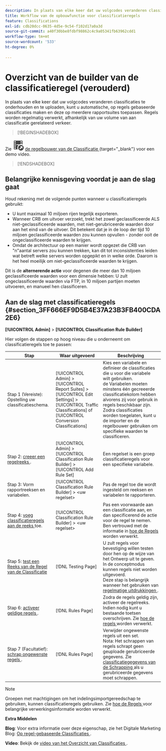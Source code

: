```yaml
---
description: In plaats van elke keer dat uw volgcodes veranderen classificaties te onderhouden en te uploaden, kunt u automatische, op regels gebaseerde classificaties maken en deze op meerdere rapportsuites toepassen. Regels worden regelmatig verwerkt, afhankelijk van uw volume van aan classificatie gerelateerd verkeer.
title: Workflow van de opbouwfunctie voor classificatieregels
feature: Classifications
exl-id: cdb20dcc-0635-4d5e-9c54-f102d17a0a3d
source-git-commit: a40f30bbe8fdbf98862c4c9a05341fb63962cdd1
workflow-type: tm+mt
source-wordcount: '533'
ht-degree: 0%

---
```


# Overzicht van de builder van de classificatieregel (verouderd)

In plaats van elke keer dat uw volgcodes veranderen classificaties te onderhouden en te uploaden, kunt u automatische, op regels gebaseerde classificaties maken en deze op meerdere rapportsuites toepassen. Regels worden regelmatig verwerkt, afhankelijk van uw volume van aan classificatie gerelateerd verkeer.

>[!BEGINSHADEBOX]

Zie ![ VideoCheckedOut ](/help/assets/icons/VideoCheckedOut.svg) [ de regelbouwer van de Classificatie ](https://video.tv.adobe.com/v/25884?quality=12&learn=on){target="_blank"} voor een demo video.

>[!ENDSHADEBOX]

## Belangrijke kennisgeving voordat je aan de slag gaat

Houd rekening met de volgende punten wanneer u classificatieregels gebruikt:

* U kunt maximaal 10 miljoen rijen tegelijk exporteren.
* Wanneer CRB om uitvoer verzoekt, trekt het zowel geclassificeerde ALS niet-geclassificeerde waarden, met niet-gerubriceerde waarden door aan het eind van de uitvoer. Dit betekent dat je in de loop der tijd 10 miljoen geclassificeerde waarden zou kunnen opvullen - zonder ooit de ongeclassificeerde waarden te krijgen.
* Omdat de architectuur op een manier wordt opgezet die CRB van &quot;n&quot;aantal servers zou kunnen trekken, kan dit tot inconsistenties leiden wat betreft welke servers worden opgepikt en in welke orde. Daarom is het heel moeilijk om niet-geclassificeerde waarden te krijgen.

Dit is de **alternerende actie** voor degenen die meer dan 10 miljoen geclassificeerde waarden voor een dimensie hebben: U zult ongeclassificeerde waarden via FTP, in 10 miljoen partijen moeten uitvoeren, en manueel hen classificeren.

## Aan de slag met classificatieregels {#section_3FF666EF9D5B4E37A23B3FB400CDA2E6}

**[!UICONTROL Admin]** > **[!UICONTROL Classification Rule Builder]**

Hier volgen de stappen op hoog niveau die u onderneemt om classificatieregels toe te passen:

| Stap | Waar uitgevoerd | Beschrijving |
|--- |--- |--- |
| Stap 1 (Vereiste): Opstelling uw classificatieschema. | [!UICONTROL Admin] > [!UICONTROL Report Suites] > [!UICONTROL Edit Settings] > [!UICONTROL Traffic Classifications] of [!UICONTROL Conversion Classifications] | Kies een variabele en definieer de classificaties die u voor die variabele wilt gebruiken. <br> de Variabelen moeten minstens één gecreeerde classificatiekolom hebben alvorens zij voor gebruik in regels beschikbaar zijn.<br> Zodra classificaties worden toegelaten, kunt u de importer en de regelbouwer gebruiken om specifieke waarden te classificeren. |
| Stap 2: [ creeer een regelreeks ](classification-rule-set.md). | [!UICONTROL Admin] > [!UICONTROL Classification Rule Builder] > [!UICONTROL Add Rule Set] | Een regelset is een groep classificatieregels voor een specifieke variabele. |
| Stap 3: Vorm rapportreeksen en variabelen. | [!UICONTROL Classification Rule Builder] > &lt;uw regelset> | Pas de regel toe die wordt ingesteld om reeksen en variabelen te rapporteren. |
| Stap 4: [ voeg classificatieregels aan de reeks ](classification-quickstart-rules.md) toe. | [!UICONTROL Classification Rule Builder] > &lt;uw regelset> | Pas een voorwaarde aan een classificatie aan, en dan specificerend de actie voor de regel te nemen.  Ben vertrouwd met de informatie in [ hoe de Regels ](classification-quickstart-rules.md) worden verwerkt. |
| Stap 5: [ test een Reeks van de Regel van de Classificatie ](classification-quickstart-rules.md) | [!DNL Testing Page] | U zult regels voor bevestiging willen testen door hen op de wijze van het Ontwerp uit te geven. In de conceptmodus kunnen regels niet worden uitgevoerd.<br> Deze stap is belangrijk wanneer het gebruiken van [ regelmatige uitdrukkingen ](classification-quickstart-rules.md). |
| Stap 6: [ activeer geldige regels ](classification-rule-definitions.md). | [!DNL Rules Page] | Zodra de regels geldig zijn, activeer de regelreeks.  Indien nodig kunt u bestaande toetsen overschrijven. Zie [ hoe de regels ](classification-quickstart-rules.md) worden verwerkt. |
| Stap 7 (Facultatief): [ schrap ongewenste regels ](classification-rule-definitions.md). | [!DNL Rules Page] | Verwijder ongewenste regels uit een set.<br> Nota: Het schrappen van regels schrapt geen geuploade gerubriceerde gegevens. Zie [ classificatiegegevens van de Schrapping ](/help/components/classifications/importer/t-delete-classification-data.md) als u gerubriceerde gegevens moet schrappen. |

>[!NOTE]
>
>Groepen met machtigingen om het indelingsimportgereedschap te gebruiken, kunnen classificatieregels gebruiken. Zie [ hoe de Regels ](classification-quickstart-rules.md) voor belangrijke verwerkingsinformatie worden verwerkt.

**Extra Middelen**

**Blog**: Voor extra informatie over deze eigenschap, zie het Digitale Marketing Blog: [ Op regel-gebaseerde Classificaties ](https://theblog.adobe.com/rule-based-classifications-part-1-making-classifications-easier/).

**Video**: Bekijk de [ video van het Overzicht van Classificaties ](https://experienceleague.adobe.com/docs/analytics-learn/tutorials/components/classifications/overview-of-classifications.html?lang=nl-NL).
